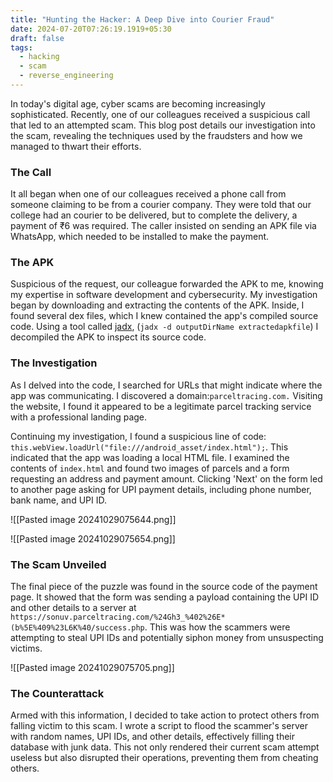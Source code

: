 ```yaml
---
title: "Hunting the Hacker: A Deep Dive into Courier Fraud"
date: 2024-07-20T07:26:19.1919+05:30
draft: false
tags:
  - hacking
  - scam
  - reverse_engineering
---
```


In today's digital age, cyber scams are becoming increasingly sophisticated. Recently, one of our colleagues received a suspicious call that led to an attempted scam. This blog post details our investigation into the scam, revealing the techniques used by the fraudsters and how we managed to thwart their efforts.

### The Call

It all began when one of our colleagues received a phone call from someone claiming to be from a courier company. They were told that our college had an courier to be delivered, but to complete the delivery, a payment of ₹6 was required. The caller insisted on sending an APK file via WhatsApp, which needed to be installed to make the payment.

### The APK

Suspicious of the request, our colleague forwarded the APK to me, knowing my expertise in software development and cybersecurity. My investigation began by downloading and extracting the contents of the APK. Inside, I found several dex files, which I knew contained the app's compiled source code. Using a tool called [jadx](https://github.com/skylot/jadx), (`jadx -d outputDirName extractedapkfile`) I decompiled the APK to inspect its source code.

### The Investigation

As I delved into the code, I searched for URLs that might indicate where the app was communicating. I discovered a domain:`parceltracing.com.` Visiting the website, I found it appeared to be a legitimate parcel tracking service with a professional landing page.

Continuing my investigation, I found a suspicious line of code: `this.webView.loadUrl("file:///android_asset/index.html");`. This indicated that the app was loading a local HTML file. I examined the contents of `index.html` and found two images of parcels and a form requesting an address and payment amount. Clicking 'Next' on the form led to another page asking for UPI payment details, including phone number, bank name, and UPI ID.

![[Pasted image 20241029075644.png]]

![[Pasted image 20241029075654.png]]
### The Scam Unveiled

The final piece of the puzzle was found in the source code of the payment page. It showed that the form was sending a payload containing the UPI ID and other details to a server at `https://sonuv.parceltracing.com/%24Gh3_%402%26E*(b%5E%409%23L6K%40/success.php`. This was how the scammers were attempting to steal UPI IDs and potentially siphon money from unsuspecting victims.

![[Pasted image 20241029075705.png]]

### The Counterattack

Armed with this information, I decided to take action to protect others from falling victim to this scam. I wrote a script to flood the scammer's server with random names, UPI IDs, and other details, effectively filling their database with junk data. This not only rendered their current scam attempt useless but also disrupted their operations, preventing them from cheating others.
